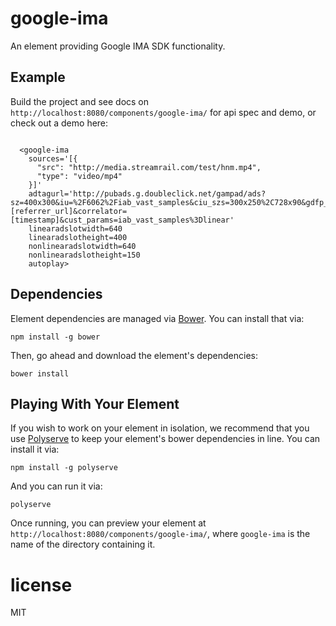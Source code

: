 # google-ima

An element providing Google IMA SDK functionality.

## Example

Build the project and see docs on `http://localhost:8080/components/google-ima/` for api spec and demo, or check out a demo here:

```

  <google-ima 
    sources='[{
      "src": "http://media.streamrail.com/test/hnm.mp4",
      "type": "video/mp4"
    }]'
    adtagurl='http://pubads.g.doubleclick.net/gampad/ads?sz=400x300&iu=%2F6062%2Fiab_vast_samples&ciu_szs=300x250%2C728x90&gdfp_req=1&env=vp&output=vast&unviewed_position_start=1&url=[referrer_url]&correlator=[timestamp]&cust_params=iab_vast_samples%3Dlinear'
    linearadslotwidth=640
    linearadslotheight=400
    nonlinearadslotwidth=640
    nonlinearadslotheight=150
    autoplay>
```


## Dependencies

Element dependencies are managed via [Bower](http://bower.io/). You can
install that via:

    npm install -g bower

Then, go ahead and download the element's dependencies:

    bower install


## Playing With Your Element

If you wish to work on your element in isolation, we recommend that you use
[Polyserve](https://github.com/PolymerLabs/polyserve) to keep your element's
bower dependencies in line. You can install it via:

    npm install -g polyserve

And you can run it via:

    polyserve

Once running, you can preview your element at
`http://localhost:8080/components/google-ima/`, where `google-ima` is the name of the directory containing it.

# license 
MIT 